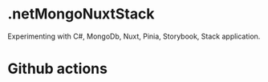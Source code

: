 # .netMongoNuxtStack

Experimenting with C#, MongoDb, Nuxt, Pinia, Storybook, Stack application.

# Github actions